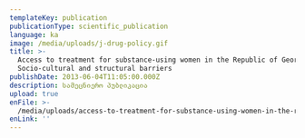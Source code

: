 ```yaml
---
templateKey: publication
publicationType: scientific_publication
language: ka
image: /media/uploads/j-drug-policy.gif
title: >-
  Access to treatment for substance-using women in the Republic of Georgia:
  Socio-cultural and structural barriers
publishDate: 2013-06-04T11:05:00.000Z
description: სამეცნიერო პუბლიკაცია
upload: true
enFile: >-
  /media/uploads/access-to-treatment-for-substance-using-women-in-the-republic-of-georgia.pdf
enLink: ''
---
```



